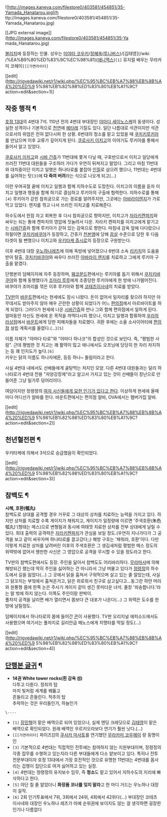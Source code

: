 ![http://images.kaneva.com/filestore0/403581/454851/35-Yamada_Hanatarou.jpg](h
ttp://images.kaneva.com/filestore0/403581/454851/35-Yamada_Hanatarou.jpg)

[[JPG external image]](http://images.kaneva.com/filestore0/403581/454851/35-Ya
mada_Hanatarou.jpg)

  
[블리치](%EB%B8%94%EB%A6%AC%EC%B9%98.md)에 등장하는 인물. 성우는 [미야타 코우키](%EB%AF%B8%EC%95%BC%ED%83%80%20%EC%BD%94%EC%9A%B0%ED%82%A4.md)/[정혜옥](%EC%A0%95%ED%98%9C%EC%98%A5.md)([투니버스](%ED%88%AC%EB%8B%88%EB%B2%84%EC%8A%A4.md))/[김태영](/wiki
/%EA%B9%80%ED%83%9C%EC%98%81)([애니맥스](%EC%95%A0%EB%8B%88%EB%A7%A5%EC%8A%A4.md))`[1]` 뮤지컬 배우는 무라카미 코헤이`[[[가면라이더]`

[[edit](http://rigvedawiki.net/r1/wiki.php/%EC%95%BC%EB%A7%88%EB%8B%A4%20%ED%9
5%98%EB%82%98%ED%83%80%EB%A1%9C?action=edit&section=1)]

## 작중 행적 ¶

  

[호정 13대](%ED%98%B8%EC%A0%95%2013%EB%8C%80.md)의 4번대 7석. 110년 전의 4번대 부대장인
[야마다 세이노스케](%EC%95%BC%EB%A7%88%EB%8B%A4%20%EC%84%B8%EC%9D%B4%EB%85%B8%EC%8A%A4%EC%BC%80.md)의 동생이다. 성실한 성격이나 기본적으로 [천연](%EC%B2%9C%EC%97%B0.md)에
[헤타레](%ED%97%A4%ED%83%80%EB%A0%88.md) 기질도 있다. 일단 나름대로 석관이지만 석관으로서의 위엄은 전혀
없다시피 한 상황. 6번대의 청소를 맡고 있었을 때 [쿠치키루키아](%EC%BF%A0%EC%B9%98%ED%82%A4%20%EB%A3%A8%ED%82%A4%EC%95%84.md)를 만났으며 이후
교류가 깊어지게 된다. [쿠로사키 이치고](%EC%BF%A0%EB%A1%9C%EC%82%AC%ED%82%A4%20%EC%9D%B4%EC%B9%98%EA%B3%A0.md)의 이야기도 루키아를 통해서 들어서 알고 있었다.

  

[쿠로사키 이치고](%EC%BF%A0%EB%A1%9C%EC%82%AC%ED%82%A4%20%EC%9D%B4%EC%B9%98%EA%B3%A0.md)와 [시바 간쥬](%EC%8B%9C%EB%B0%94%20%EA%B0%84%EC%A5%AC.md)가 11번대에 쫓겨 다닐 때,
구호반으로서 이치고 일당에게 쓰러진 11번대 대원들을 구조하러 가다가 우연히 뒤쳐지고 말았다. 그리고 마침 11번대와 대치중이던 이치고
일행은 하나타로를 붙잡아 [인질](%EC%9D%B8%EC%A7%88.md)로 삼으려 했으나, 11번대는 4번대를 싫어하는 탓`[3]`에
**다 죽여 버려**라는 식으로 나오게 되고(…)

  

이런 우여곡절 끝에 이치고 일행과 함께 지하수도로 도망친다. 이치고의 이름을 듣자 이치고 일행과 행동을 함께 하기로 결심하고 루키아의 구출에
협력한다. 지하수로를 통해`[4]` 루키아가 갇힌 참죄궁으로 가는 경로를 알려주지만, 그곳에는 [아바라이렌지](%EC%95%84%EB%B0%94%EB%9D%BC%EC%9D%B4%20%EB%A0%8C%EC%A7%80.md)가 가로 막고
있었다. 렌지를 꺾고 나서 쓰러진 이치고를 치료해준다.

  

하수도에서 한잠 자고 회복한 후 다시 참죄궁으로 향하지만, 이치고가 [자라키켄파치](%EC%9E%90%EB%9D%BC%ED%82%A4%20%EC%BC%84%ED%8C%8C%EC%B9%98.md)와 싸우는 되는
통에 켄파치의 영압에 짓눌려서 다운. 자라키 켄파치를 이치고에게 맡기고는 [시바간쥬](%EC%8B%9C%EB%B0%94%20%EA%B0%84%EC%A5%AC.md)와 함께 루키아가 갇혀 있는 감옥으로 향한다.
마침내 감옥 앞에 다다랐으나 하필이면 [쿠치키뱌쿠야](%EC%BF%A0%EC%B9%98%ED%82%A4%20%EB%B1%8C%EC%BF%A0%EC%95%BC.md)가 등장하고,
간쥬가 [천본앵](%EC%B2%9C%EB%B3%B8%EC%95%B5.md)에 당해
[끔살](%EB%81%94%EC%82%B4.md) 수준으로 당한 후 다음 타겟이 될 뻔했으나 이치고와 [우키타케 쥬시로](%EC%9A%B0%ED%82%A4%ED%83%80%EC%BC%80%20%EC%A5%AC%EC%8B%9C%EB%A1%9C.md)의 등장으로
구원받는다.

  

이후 4번대 대장 [우노하나레츠](%EC%9A%B0%EB%85%B8%ED%95%98%EB%82%98%20%EB%A0%88%EC%B8%A0.md)에 의해 독방에
넣어졌으나 6번대 소속 [리키치](%EB%A6%AC%ED%82%A4%EC%B9%98.md)의 도움을 받아 탈출, [쿠치키뱌쿠야](%EC%BF%A0%EC%B9%98%ED%82%A4%20%EB%B1%8C%EC%BF%A0%EC%95%BC.md)와 싸우다 쓰러진
[아바라이 렌지](%EC%95%84%EB%B0%94%EB%9D%BC%EC%9D%B4%20%EB%A0%8C%EC%A7%80.md)를
치료하고 그에게 루키아 구출을 맡겼다.

  

단행본의 덤페이지에 자주 등장하며, [웨코문드](%EC%9B%A8%EC%BD%94%EB%AC%B8%EB%93%9C.md)편에서는
루키아를 돕기 위해서 [쿠치키뱌쿠야](%EC%BF%A0%EC%B9%98%ED%82%A4%20%EB%B1%8C%EC%BF%A0%EC%95%BC.md)와 함께
동행했다가 [조마리 루루](%EC%A1%B0%EB%A7%88%EB%A6%AC%20%EB%A3%A8%EB%A3%A8.md)에게 조종당한
루키아에게 한 방에 나가떨어진다. 뱌쿠야가 조마리를 꺾은 이후 루키아와 함께 [코테츠이사네](%EC%BD%94%ED%85%8C%EC%B8%A0%20%EC%9D%B4%EC%82%AC%EB%84%A4.md)의 치료를
받았다.

  

[TV판](TV%ED%8C%90.md)의 [바운트](%EB%B0%94%EC%9A%B4%ED%8A%B8.md)편에서는 현세에도 잠시
나왔다. 돈이 없어서 일자리를 찾으려 하지만 아무데서도 받아주지 않아 매우 곤란한 상황이 되었다가 어느
[편의점](%ED%8E%B8%EC%9D%98%EC%A0%90.md)에서 아르바이트를 하게 되었다. 그러다가 현세에 나온 [시바간쥬](%EC%8B%9C%EB%B0%94%20%EA%B0%84%EC%A5%AC.md)와 만나 그와 함께 편의점에서 일하게 된다.
얼마동안 자신도 현세에 온 목적을 까먹다시피 했으나, 이치고 일행과 합류하여 [우라하라상점](%EC%9A%B0%EB%9D%BC%ED%95%98%EB%9D%BC%20%EC%83%81%EC%A0%90.md)에서
[바운트](%EB%B0%94%EC%9A%B4%ED%8A%B8.md)에게 당한 피해자들을 치료했다. 귀환 후에는 소울 소사이어티에
[편의점](%ED%8E%B8%EC%9D%98%EC%A0%90.md) 설립 계획서를 올렸다.(…)`[5]`

  
  

이름 자체가 "야마다 타로"와 "야마다 하나코"의 합성인 것으로 보인다. 즉, "평범한 사람". 근데 평범한 것 치고는 꽤 활약이 많고
애니에서도 오프닝에 당당히 한 자리 차지하는 등 꽤 인지도가 높다.`[6]`  
키우는 닭의 이름도 하나자에몬, 등등 하나~ 돌림이라고 한다.

  

사실 4번대 내에서도 선배들에게 골탕먹는 처지인 모양. 다른 4번대 대원들과는 달리 하나타로가 4번대 전용 "자양강장제"라고 알고서 가지고
있는 것이 선배들이 장난으로 만들어준 그냥 밀가루 덩어리이다.

  

여담이지만 정령정의 [여자 사신들에게 묘한 인기가 있다고 한다](%EC%87%BC%ED%83%80.md). 이상하게 현세에 올때마다
어디선가 알바를 한다. 바운트편에서는 편의점 알바, OVA에서는 햄버거집 알바.

  

[[edit](http://rigvedawiki.net/r1/wiki.php/%EC%95%BC%EB%A7%88%EB%8B%A4%20%ED%9
5%98%EB%82%98%ED%83%80%EB%A1%9C?action=edit&section=2)]

## 천년혈전편 ¶

우키타케에 의해서 3석으로 승급했음이 확인되었다.

  

[[edit](http://rigvedawiki.net/r1/wiki.php/%EC%95%BC%EB%A7%88%EB%8B%A4%20%ED%9
5%98%EB%82%98%ED%83%80%EB%A1%9C?action=edit&section=3)]

## 참백도 ¶

**시해, 호환(瓠丸)**  
참백도로 상대를 공격할 경우 거꾸로 그 대상의 상처를 치료하는 능력을 가지고 있다. 하지만 상처를 치료할 수록 게이지가 채워지고, 게이지가
일정량에 이르면 '주색호환(朱色瓠丸)'(형태는 메스)으로 변형됨과 동시에 여태껏 치료한 상처를 전부 상대에게 날릴 수 있다. 최대 출력의
공격력은 [자라키켄파치](%EC%9E%90%EB%9D%BC%ED%82%A4%20%EC%BC%84%ED%8C%8C%EC%B9%98.md)가 관심을 보일
정도.(우연히 지나가다가 그 공격을 보고 같이 싸우자며 하나타로를 끌고갔다;;) 해방 구호는 '채워라, 호환'이다. 다만 이렇게 치료한
상처를 날려버린 이후의 주색호환은 그 생김새처럼 평범한 메스 정도의 위력밖에 없어서 웬만한 사신은 그 영압으로 공격을 무시할 수 있을
정도라고 한다.

  

TV판의 참백도편에서도 등장. 주인을 닮아서 참백도도 어리바리하다.
[무라마사](%EB%AC%B4%EB%9D%BC%EB%A7%88%EC%82%AC.md)에 의해 해방되긴 했는데 딱히 주인을 싫어하는 건
아니라서 그냥 머물고 있다가 [정령정](%EC%A0%95%EB%A0%B9%EC%A0%95.md)의 하수도에서 길을 잃었다(...) 그
곳에서 닭을 훔쳐서 구워먹으며 살고 있는 줄 알았는데, 사실 그 닭꼬치는 부엌에서 훔쳐온거고, 닭은 외로워서 친구로 삼고싶다고...동그란
하얀 머리와 원통형 몸에 한쪽 눈은 주사기 게이지 같이 생긴 못미더운 녀석. 줄창 '죄송합니다.'라는 말 밖에 하지 않는다. 이쪽도 주인이랑
판박이.  
풀차지 공격을 날리면 배가 열리면서 몸보다 큰 대포가 나온다(...) 그 위력은 도수를 한방에 날릴정도.

  

덤페이지에서 하나타로의 몸에 들어간 [콘](%EC%BD%98.md)이 사용했다. TV판 오리지널 에피소드에서도 사용했으며 여기서는
풀차지로 길리안급 메노스에게 치명타를 먹일 정도(...)

  

[[edit](http://rigvedawiki.net/r1/wiki.php/%EC%95%BC%EB%A7%88%EB%8B%A4%20%ED%9
5%98%EB%82%98%ED%83%80%EB%A1%9C?action=edit&section=4)]

## [단행본 글귀](%EB%B8%94%EB%A6%AC%EC%B9%98/%EC%8B%9C.md) ¶

  * **14권 White tower rocks(흰 감옥 섬)**  
다투고 다툰다. 정죄의 탑  
마치 빛처럼 세계를 꿰뚫고  
흔들리고 흔들린다. 척추의 탑  
추락하는 것은 우리들인가, 하늘인가  

`\----`

  * `[1]` [장민혁](%EC%9E%A5%EB%AF%BC%ED%98%81.md)이 맡은 배역으로 되어 있었으나, 실제 엔딩 크레딧으로 [김태영](%EA%B9%80%ED%83%9C%EC%98%81.md)이 맡은 배역으로 확인되었다. 원래 배역인 우르키오라보다 연기가 훨씬 낫다.(...)
  * `[[[가면라이더]` 파이즈]]의 [쿠사카 마사토](%EC%BF%A0%EC%82%AC%EC%B9%B4%20%EB%A7%88%EC%82%AC%ED%86%A0.md)를 연기했던 [무라카미 코우헤이](%EB%AC%B4%EB%9D%BC%EC%B9%B4%EB%AF%B8%20%EC%BD%94%EC%9A%B0%ED%97%A4%EC%9D%B4.md) 랑 동명이인
  * `[3]` 기본적으로 4번대는 직접적인 전투에는 참여하지 않는 지원부대이며, 정령정의 각종 잡무를 수행하고 있는지라 다른 부대들에게 다소 얕보이고 있다. 특히나 전투 전문부대이자 호정 13대에서 가장 호전적인 것으로 유명한 11번대는 4번대를 몸사리는 겁쟁이 집단으로 여겨 싫어하고 있는 실정.
  * `[4]` 4번대는 정령정의 유지보수 임무, 즉 **청소**도 맡고 있어서 지하수도의 지리에 빠삭하다고 한다.
  * `[5]` 야단 칠 줄 알았더니 **화장품 코너를 잊지 말라**고 한 마디 거드는 우노하나 대장이 걸작.
  * `[6]` 2회 인기투표에서 7위, 3회에서 24위, 4회에서 42위다(...) 부대장인 코테츠 이사네와 대장인 우노하나 레츠가 아예 순위권에 보이지도 않는 걸 생각하면 굉장한 인기나 다름없다

